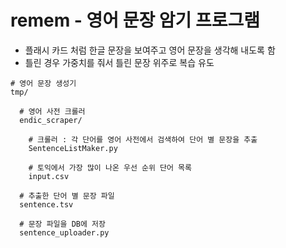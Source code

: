 # remem - 영어 문장 암기 프로그램

- 플래시 카드 처럼 한글 문장을 보여주고 영어 문장을 생각해 내도록 함  
- 틀린 경우 가중치를 줘서 틀린 문장 위주로 복습 유도

```
# 영어 문장 생성기
tmp/ 

  # 영어 사전 크롤러
  endic_scraper/

    # 크롤러 : 각 단어를 영어 사전에서 검색하여 단어 별 문장을 추출
    SentenceListMaker.py

    # 토익에서 가장 많이 나온 우선 순위 단어 목록
    input.csv
  
  # 추출한 단어 별 문장 파일
  sentence.tsv

  # 문장 파일을 DB에 저장
  sentence_uploader.py
```

